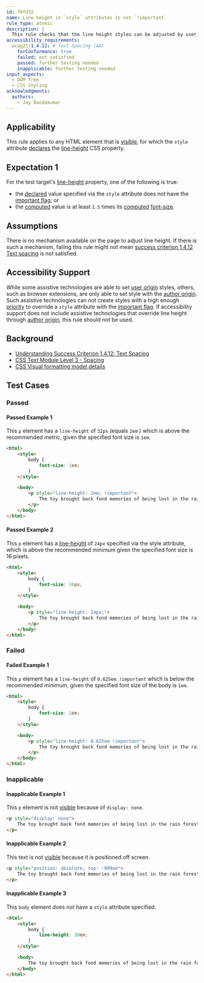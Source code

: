 ```yaml
---
id: 78fd32
name: Line height in `style` attributes is not `!important`
rule_type: atomic
description: |
  This rule checks that the line height styles can be adjusted by user, i.e. that `!important` is not applied to the style, unless the style has already exceeded the specified metric for retaining content visibility and functionality.
accessibility_requirements:
  wcag21:1.4.12: # Text Spacing (AA)
    forConformance: true
    failed: not satisfied
    passed: further testing needed
    inapplicable: further testing needed
input_aspects:
  - DOM Tree
  - CSS Styling
acknowledgments:
  authors:
    - Jey Nandakumar
---
```


## Applicability

This rule applies to any HTML element that is [visible][], for which the `style` attribute [declares][declared] the [line-height][] CSS property.

## Expectation 1

For the test target's [line-height][] property, one of the following is true:

- the [declared][] value specified via the `style` attribute does not have the [important flag][]; or
- the [computed][] value is at least `1.5` times its [computed][] [font-size][].

## Assumptions

There is no mechanism available on the page to adjust line height. If there is such a mechanism, failing this rule might not mean [success criterion 1.4.12 Text spacing](https://www.w3.org/TR/WCAG21/#text-spacing) is not satisfied.

## Accessibility Support

While some assistive technologies are able to set [user origin][] styles, others, such as browser extensions, are only able to set style with the [author origin][]. Such assistive technologies can not create styles with a high enough [priority][] to override a `style` attribute with the [important flag][]. If accessibility support does not include assistive technologies that override line height through [author origin][], this rule should not be used.

## Background

- [Understanding Success Criterion 1.4.12: Text Spacing](https://www.w3.org/WAI/WCAG21/Understanding/text-spacing.html)
- [CSS Text Module Level 3 - Spacing](https://www.w3.org/TR/css-text-3/#spacing)
- [CSS Visual formatting model details](https://drafts.csswg.org/css2/visudet.html)

## Test Cases

### Passed

#### Passed Example 1

This `p` element has a `line-height` of `32px` (equals `2em` ) which is above the recommended metric, given the specified font size is `1em`.

```html
<html>
	<style>
		body {
			font-size: 1em;
		}
	</style>

	<body>
		<p style="line-height: 2em; !important">
			The toy brought back fond memories of being lost in the rain forest.
		</p>
	</body>
</html>
```

#### Passed Example 2

This `p` element has a [line-height][] of `24px` specified via the style attribute, which is above the recommended minimum given the specified font size is 16 pixels.

```html
<html>
	<style>
		body {
			font-size: 16px;
		}
	</style>

	<body>
		<p style="line-height: 24px;">
			The toy brought back fond memories of being lost in the rain forest.
		</p>
	</body>
</html>
```

### Failed

#### Failed Example 1

This `p` element has a `line-height` of `0.625em !important` which is below the recommended minimum, given the specified font size of the body is `1em`.

```html
<html>
	<style>
		body {
			font-size: 1em;
		}
	</style>

	<body>
		<p style="line-height: 0.625em !important">
			The toy brought back fond memories of being lost in the rain forest.
		</p>
	</body>
</html>
```

### Inapplicable

#### Inapplicable Example 1

This `p` element is not [visible][] because of `display: none`.

```html
<p style="display: none">
	The toy brought back fond memories of being lost in the rain forest.
</p>
```

#### Inapplicable Example 2

This text is not [visible][] because it is positioned off screen.

```html
<p style="position: absolute; top: -999em">
	The toy brought back fond memories of being lost in the rain forest.
</p>
```

#### Inapplicable Example 3

This `body` element does not have a `style` attribute specified.

```html
<html>
	<style>
		body {
			line-height: 30em;
		}
	</style>

	<body>
		The toy brought back fond memories of being lost in the rain forest.
	</body>
</html>
```

[visible]: #visible 'Definition of visible'
[line-height]: https://drafts.csswg.org/css2/visudet.html#propdef-line-height 'CSS Visual formatting model details - line-height property'
[priority]: https://www.w3.org/TR/cssom/#dom-cssstyledeclaration-getpropertypriority 'CSS Object Model (CSSOM) - Definition getComputedPriority'
[computed]: https://www.w3.org/TR/css-cascade-3/#computed-value 'CSS Cascading and Inheritance Level 3 - Computed Values'
[author origin]: https://drafts.csswg.org/css-cascade-4/#cascade-origin-author 'CSS Cascading and Inheritance Level 4 - Cascading Origins - Author Origin'
[user origin]: https://drafts.csswg.org/css-cascade-4/#cascade-origin-user 'CSS Cascading and Inheritance Level 4 - Cascading Origins - User Origin'
[font-size]: https://www.w3.org/TR/css-fonts-3/#propdef-font-size 'CSS Fonts Module Level 3- Font size: the font-size property'
[important flag]: https://www.w3.org/TR/cssom/#css-declaration-important-flag 'CSS Object Model (CSSOM) - important flag'
[declared]: https://www.w3.org/TR/css-cascade-3/#declared 'CSS Cascading and Inheritance Level 3 - Declared Values'
